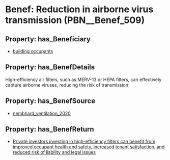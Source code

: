 # Benef: __Reduction in airborne virus transmission__ (PBN__Benef_509)

## Property: has_Beneficiary

* [building occupants](../Stakeholder/PBN__Stakeholder_97)

## Property: has_BenefDetails

High-efficiency air filters, such as MERV-13 or HEPA filters, can effectively capture airborne viruses, reducing the risk of transmission

## Property: has_BenefSource

* [nembhard_ventilation_2020](../Article/PBN__Article_104)

## Property: has_BenefReturn

* [Private investors investing in high-efficiency filters can benefit from improved occupant health and safety, increased tenant satisfaction, and reduced risk of liability and legal issues](../BenefReturn/PBN__BenefReturn_556)

